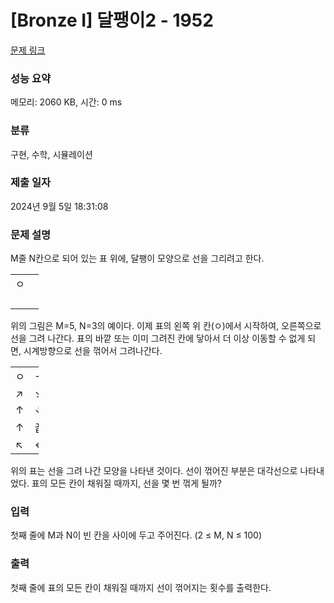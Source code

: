 # [Bronze I] 달팽이2 - 1952 

[문제 링크](https://www.acmicpc.net/problem/1952) 

### 성능 요약

메모리: 2060 KB, 시간: 0 ms

### 분류

구현, 수학, 시뮬레이션

### 제출 일자

2024년 9월 5일 18:31:08

### 문제 설명

<p>M줄 N칸으로 되어 있는 표 위에, 달팽이 모양으로 선을 그리려고 한다.</p>

<table class="table table-bordered" style="width:9%">
	<tbody>
		<tr>
			<td style="width:3%">ㅇ</td>
			<td style="width:3%"> </td>
			<td style="width:3%"> </td>
		</tr>
		<tr>
			<td> </td>
			<td> </td>
			<td> </td>
		</tr>
		<tr>
			<td> </td>
			<td> </td>
			<td> </td>
		</tr>
		<tr>
			<td> </td>
			<td> </td>
			<td> </td>
		</tr>
		<tr>
			<td> </td>
			<td> </td>
			<td> </td>
		</tr>
	</tbody>
</table>

<p>위의 그림은 M=5, N=3의 예이다. 이제 표의 왼쪽 위 칸(ㅇ)에서 시작하여, 오른쪽으로 선을 그려 나간다. 표의 바깥 또는 이미 그려진 칸에 닿아서 더 이상 이동할 수 없게 되면, 시계방향으로 선을 꺾어서 그려나간다.</p>

<table class="table table-bordered" style="width:9%">
	<tbody>
		<tr>
			<td style="width:3%">ㅇ</td>
			<td style="width:3%">→</td>
			<td style="width:3%">↘</td>
		</tr>
		<tr>
			<td>↗</td>
			<td>↘</td>
			<td>↓</td>
		</tr>
		<tr>
			<td>↑</td>
			<td>↓</td>
			<td>↓</td>
		</tr>
		<tr>
			<td>↑</td>
			<td>끝</td>
			<td>↓</td>
		</tr>
		<tr>
			<td>↖</td>
			<td>←</td>
			<td>↙</td>
		</tr>
	</tbody>
</table>

<p>위의 표는 선을 그려 나간 모양을 나타낸 것이다. 선이 꺾어진 부분은 대각선으로 나타내었다. 표의 모든 칸이 채워질 때까지, 선을 몇 번 꺾게 될까?</p>

### 입력 

 <p>첫째 줄에 M과 N이 빈 칸을 사이에 두고 주어진다. (2 ≤ M, N ≤ 100)</p>

### 출력 

 <p>첫째 줄에 표의 모든 칸이 채워질 때까지 선이 꺾어지는 횟수를 출력한다.</p>

